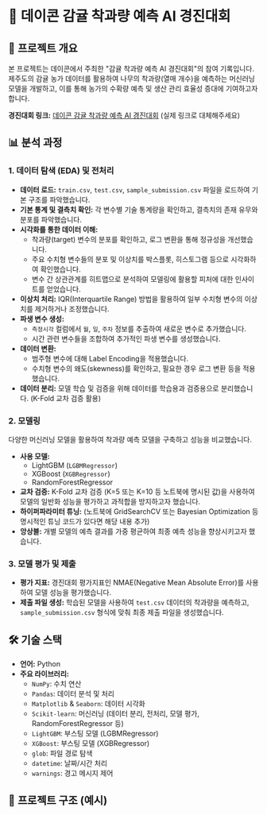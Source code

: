 # 🍊 데이콘 감귤 착과량 예측 AI 경진대회

## 📝 프로젝트 개요

본 프로젝트는 데이콘에서 주최한 "감귤 착과량 예측 AI 경진대회"의 참여 기록입니다.
제주도의 감귤 농가 데이터를 활용하여 나무의 착과량(열매 개수)을 예측하는 머신러닝 모델을 개발하고, 이를 통해 농가의 수확량 예측 및 생산 관리 효율성 증대에 기여하고자 합니다.

**경진대회 링크:** [데이콘 감귤 착과량 예측 AI 경진대회](https://dacon.io/competitions/official/236038/overview/description) (실제 링크로 대체해주세요)

## 📊 분석 과정

### 1. 데이터 탐색 (EDA) 및 전처리

-   **데이터 로드:** `train.csv`, `test.csv`, `sample_submission.csv` 파일을 로드하여 기본 구조를 파악했습니다.
-   **기본 통계 및 결측치 확인:** 각 변수별 기술 통계량을 확인하고, 결측치의 존재 유무와 분포를 파악했습니다.
-   **시각화를 통한 데이터 이해:**
    -   착과량(target) 변수의 분포를 확인하고, 로그 변환을 통해 정규성을 개선했습니다.
    -   주요 수치형 변수들의 분포 및 이상치를 박스플롯, 히스토그램 등으로 시각화하여 확인했습니다.
    -   변수 간 상관관계를 히트맵으로 분석하여 모델링에 활용할 피처에 대한 인사이트를 얻었습니다.
-   **이상치 처리:** IQR(Interquartile Range) 방법을 활용하여 일부 수치형 변수의 이상치를 제거하거나 조정했습니다.
-   **파생 변수 생성:**
    -   `측정시각` 컬럼에서 `월`, `일`, `주차` 정보를 추출하여 새로운 변수로 추가했습니다.
    -   시간 관련 변수들을 조합하여 추가적인 파생 변수를 생성했습니다.
-   **데이터 변환:**
    -   범주형 변수에 대해 Label Encoding을 적용했습니다.
    -   수치형 변수의 왜도(skewness)를 확인하고, 필요한 경우 로그 변환 등을 적용했습니다.
-   **데이터 분리:** 모델 학습 및 검증을 위해 데이터를 학습용과 검증용으로 분리했습니다. (K-Fold 교차 검증 활용)

### 2. 모델링

다양한 머신러닝 모델을 활용하여 착과량 예측 모델을 구축하고 성능을 비교했습니다.

-   **사용 모델:**
    -   LightGBM (`LGBMRegressor`)
    -   XGBoost (`XGBRegressor`)
    -   RandomForestRegressor
-   **교차 검증:** K-Fold 교차 검증 (K=5 또는 K=10 등 노트북에 명시된 값)을 사용하여 모델의 일반화 성능을 평가하고 과적합을 방지하고자 했습니다.
-   **하이퍼파라미터 튜닝:** (노트북에 GridSearchCV 또는 Bayesian Optimization 등 명시적인 튜닝 코드가 있다면 해당 내용 추가)
-   **앙상블:** 개별 모델의 예측 결과를 가중 평균하여 최종 예측 성능을 향상시키고자 했습니다.

### 3. 모델 평가 및 제출

-   **평가 지표:** 경진대회 평가지표인 NMAE(Negative Mean Absolute Error)를 사용하여 모델 성능을 평가했습니다.
-   **제출 파일 생성:** 학습된 모델을 사용하여 `test.csv` 데이터의 착과량을 예측하고, `sample_submission.csv` 형식에 맞춰 최종 제출 파일을 생성했습니다.

## 🛠️ 기술 스택

-   **언어:** Python
-   **주요 라이브러리:**
    -   `NumPy`: 수치 연산
    -   `Pandas`: 데이터 분석 및 처리
    -   `Matplotlib` & `Seaborn`: 데이터 시각화
    -   `Scikit-learn`: 머신러닝 (데이터 분리, 전처리, 모델 평가, RandomForestRegressor 등)
    -   `LightGBM`: 부스팅 모델 (LGBMRegressor)
    -   `XGBoost`: 부스팅 모델 (XGBRegressor)
    -   `glob`: 파일 경로 탐색
    -   `datetime`: 날짜/시간 처리
    -   `warnings`: 경고 메시지 제어

## 📂 프로젝트 구조 (예시)
